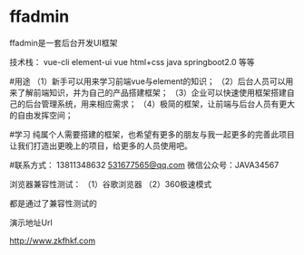 # ffadmin
ffadmin是一套后台开发UI框架

技术栈：
	vue-cli
	element-ui
	vue
	html+css
	java
	springboot2.0
	等等

#用途
（1）新手可以用来学习前端vue与element的知识；
（2）后台人员可以用来了解前端知识，并为自己的产品搭建框架；
（3）企业可以快速使用框架搭建自己的后台管理系统，用来相应需求；
（4）极简的框架，让前端与后台人员有更大的自由发挥空间；

#学习
纯属个人需要搭建的框架，也希望有更多的朋友与我一起更多的完善此项目
让我们打造出更晚上的项目，给更多的人员使用吧。

#联系方式：
13811348632
531677565@qq.com
微信公众号：JAVA34567

浏览器兼容性测试：
（1）谷歌浏览器
（2）360极速模式

都是通过了兼容性测试的

演示地址Url

http://www.zkfhkf.com


